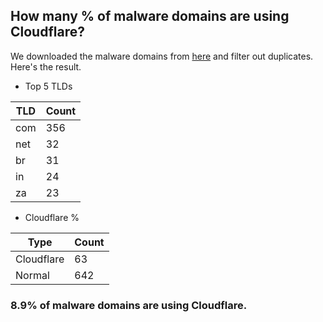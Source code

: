 ## How many % of malware domains are using Cloudflare?


We downloaded the malware domains from [here](https://urlhaus.abuse.ch) and filter out duplicates.
Here's the result.


[//]: # (start replacement)


- Top 5 TLDs

| TLD | Count |
| --- | --- |
| com | 356 |
| net | 32 |
| br | 31 |
| in | 24 |
| za | 23 |


- Cloudflare %

| Type | Count |
| --- | --- |
| Cloudflare | 63 |
| Normal | 642 |


### 8.9% of malware domains are using Cloudflare.